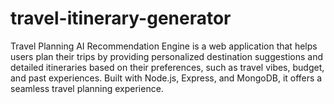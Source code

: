 # travel-itinerary-generator
Travel Planning AI Recommendation Engine is a web application that helps users plan their trips by providing personalized destination suggestions and detailed itineraries based on their preferences, such as travel vibes, budget, and past experiences. Built with Node.js, Express, and MongoDB, it offers a seamless travel planning experience.
